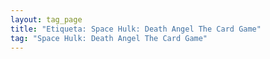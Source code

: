 ```yaml
---
layout: tag_page
title: "Etiqueta: Space Hulk: Death Angel The Card Game"
tag: "Space Hulk: Death Angel The Card Game"
---
```

